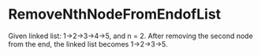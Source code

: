 # RemoveNthNodeFromEndofList
Given linked list: 1->2->3->4->5, and n = 2.  After removing the second node from the end, the linked list becomes 1->2->3->5.
